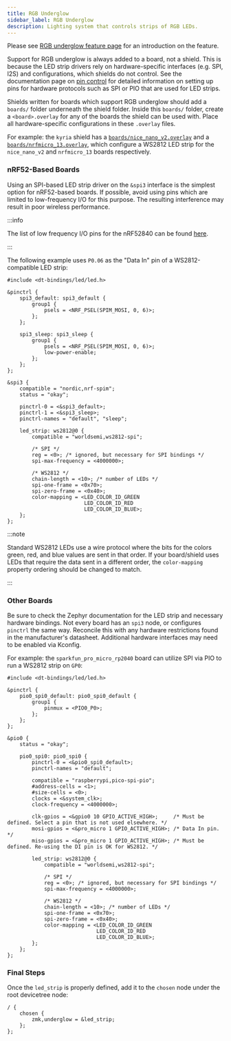 ```yaml
---
title: RGB Underglow
sidebar_label: RGB Underglow
description: Lighting system that controls strips of RGB LEDs.
---
```


Please see [RGB underglow feature page](../../../features/underglow.md) for an introduction on the feature.

Support for RGB underglow is always added to a board, not a shield. This is because the LED strip drivers rely on hardware-specific interfaces (e.g. SPI, I2S) and configurations, which shields do not control.
See the documentation page on [pin control](../pinctrl.mdx) for detailed information on setting up pins for hardware protocols such as SPI or PIO that are used for LED strips.

Shields written for boards which support RGB underglow should add a `boards/` folder underneath the shield folder. Inside this `boards/` folder, create a `<board>.overlay` for any of the boards the shield can be used with. Place all hardware-specific configurations in these `.overlay` files.

For example: the `kyria` shield has a [`boards/nice_nano_v2.overlay`](https://github.com/zmkfirmware/zmk/blob/main/app/boards/shields/kyria/boards/nice_nano_v2.overlay) and a [`boards/nrfmicro_13.overlay`](https://github.com/zmkfirmware/zmk/blob/main/app/boards/shields/kyria/boards/nrfmicro_13.overlay), which configure a WS2812 LED strip for the `nice_nano_v2` and `nrfmicro_13` boards respectively.

### nRF52-Based Boards

Using an SPI-based LED strip driver on the `&spi3` interface is the simplest option for nRF52-based boards. If possible, avoid using pins which are limited to low-frequency I/O for this purpose. The resulting interference may result in poor wireless performance.

:::info

The list of low frequency I/O pins for the nRF52840 can be found [here](https://docs.nordicsemi.com/bundle/ps_nrf52840/page/pin.html).

:::

The following example uses `P0.06` as the "Data In" pin of a WS2812-compatible LED strip:

```dts
#include <dt-bindings/led/led.h>

&pinctrl {
    spi3_default: spi3_default {
        group1 {
            psels = <NRF_PSEL(SPIM_MOSI, 0, 6)>;
        };
    };

    spi3_sleep: spi3_sleep {
        group1 {
            psels = <NRF_PSEL(SPIM_MOSI, 0, 6)>;
            low-power-enable;
        };
    };
};

&spi3 {
    compatible = "nordic,nrf-spim";
    status = "okay";

    pinctrl-0 = <&spi3_default>;
    pinctrl-1 = <&spi3_sleep>;
    pinctrl-names = "default", "sleep";

    led_strip: ws2812@0 {
        compatible = "worldsemi,ws2812-spi";

        /* SPI */
        reg = <0>; /* ignored, but necessary for SPI bindings */
        spi-max-frequency = <4000000>;

        /* WS2812 */
        chain-length = <10>; /* number of LEDs */
        spi-one-frame = <0x70>;
        spi-zero-frame = <0x40>;
        color-mapping = <LED_COLOR_ID_GREEN
                         LED_COLOR_ID_RED
                         LED_COLOR_ID_BLUE>;
    };
};
```

:::note

Standard WS2812 LEDs use a wire protocol where the bits for the colors green, red, and blue values are sent in that order.
If your board/shield uses LEDs that require the data sent in a different order, the `color-mapping` property ordering should be changed to match.

:::

### Other Boards

Be sure to check the Zephyr documentation for the LED strip and necessary hardware bindings. Not every board has an `spi3` node, or configures `pinctrl` the same way. Reconcile this with any hardware restrictions found in the manufacturer's datasheet. Additional hardware interfaces may need to be enabled via Kconfig.

For example: the `sparkfun_pro_micro_rp2040` board can utilize SPI via PIO to run a WS2812 strip on `GP0`:

```dts
#include <dt-bindings/led/led.h>

&pinctrl {
    pio0_spi0_default: pio0_spi0_default {
        group1 {
            pinmux = <PIO0_P0>;
        };
    };
};

&pio0 {
    status = "okay";

    pio0_spi0: pio0_spi0 {
        pinctrl-0 = <&pio0_spi0_default>;
        pinctrl-names = "default";

        compatible = "raspberrypi,pico-spi-pio";
        #address-cells = <1>;
        #size-cells = <0>;
        clocks = <&system_clk>;
        clock-frequency = <4000000>;

        clk-gpios = <&gpio0 10 GPIO_ACTIVE_HIGH>;     /* Must be defined. Select a pin that is not used elsewhere. */
        mosi-gpios = <&pro_micro 1 GPIO_ACTIVE_HIGH>; /* Data In pin. */
        miso-gpios = <&pro_micro 1 GPIO_ACTIVE_HIGH>; /* Must be defined. Re-using the DI pin is OK for WS2812. */

        led_strip: ws2812@0 {
            compatible = "worldsemi,ws2812-spi";

            /* SPI */
            reg = <0>; /* ignored, but necessary for SPI bindings */
            spi-max-frequency = <4000000>;

            /* WS2812 */
            chain-length = <10>; /* number of LEDs */
            spi-one-frame = <0x70>;
            spi-zero-frame = <0x40>;
            color-mapping = <LED_COLOR_ID_GREEN
                             LED_COLOR_ID_RED
                             LED_COLOR_ID_BLUE>;
        };
    };
};
```

### Final Steps

Once the `led_strip` is properly defined, add it to the `chosen` node under the root devicetree node:

```dts
/ {
    chosen {
        zmk,underglow = &led_strip;
    };
};
```
